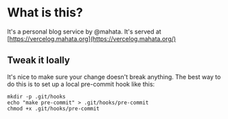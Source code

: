 # What is this?

It's a personal blog service by @mahata. It's served at [https://vercelog.mahata.org](https://vercelog.mahata.org/)

## Tweak it loally

It's nice to make sure your change doesn't break anything. The best way to do this is to set up a local pre-commit hook like this:

```
mkdir -p .git/hooks
echo "make pre-commit" > .git/hooks/pre-commit
chmod +x .git/hooks/pre-commit
```
